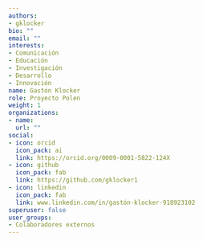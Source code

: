 ```yaml
---
authors:
- gklocker
bio: ""
email: ""
interests:
- Comunicación
- Educación
- Investigación
- Desarrollo
- Innovación
name: Gastón Klocker
role: Proyecto Polen
weight: 1
organizations:
- name: 
  url: ""
social:
- icon: orcid
  icon_pack: ai
  link: https://orcid.org/0009-0001-5822-124X
- icon: github
  icon_pack: fab
  link: https://github.com/gklocker1
- icon: linkedin
  icon_pack: fab
  link: www.linkedin.com/in/gastón-klocker-918923102
superuser: false
user_groups:
- Colaboradores externos
---
```

